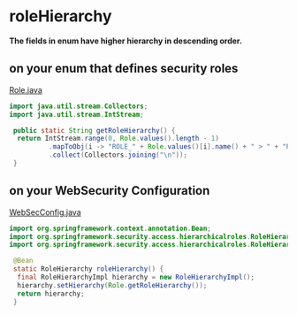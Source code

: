 # roleHierarchy

**The fields in enum have higher hierarchy in descending order.**

## on your enum that defines security roles

[Role.java](https://github.com/yhtps/unorganized-snippets/blob/main/java/spring/security/roleHierarchy/Role.java)

```java
import java.util.stream.Collectors;
import java.util.stream.IntStream;
```

```java
 public static String getRoleHierarchy() {
  return IntStream.range(0, Role.values().length - 1)
          .mapToObj(i -> "ROLE_" + Role.values()[i].name() + " > " + "ROLE_" + Role.values()[i + 1].name())
          .collect(Collectors.joining("\n"));
 }
```

## on your WebSecurity Configuration

[WebSecConfig.java](https://github.com/yhtps/unorganized-snippets/blob/main/java/spring/security/roleHierarchy/WebSecConfig.java)

```java
import org.springframework.context.annotation.Bean;
import org.springframework.security.access.hierarchicalroles.RoleHierarchy;
import org.springframework.security.access.hierarchicalroles.RoleHierarchyImpl;
```

```java
 @Bean
 static RoleHierarchy roleHierarchy() {
  final RoleHierarchyImpl hierarchy = new RoleHierarchyImpl();
  hierarchy.setHierarchy(Role.getRoleHierarchy());
  return hierarchy;
 }
```
